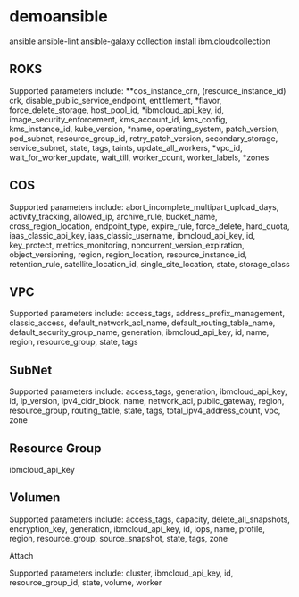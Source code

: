 # demoansible


ansible
ansible-lint
ansible-galaxy collection install ibm.cloudcollection


ROKS
------------------------------

Supported parameters include: 
**cos_instance_crn, (resource_instance_id) 
crk, 
disable_public_service_endpoint, 
entitlement, 
*flavor, 
force_delete_storage, 
host_pool_id, 
*ibmcloud_api_key, 
id, 
image_security_enforcement, 
kms_account_id, 
kms_config, 
kms_instance_id, 
kube_version, 
*name, 
operating_system, 
patch_version, 
pod_subnet, 
resource_group_id, 
retry_patch_version, 
secondary_storage, 
service_subnet, 
state, 
tags, 
taints, 
update_all_workers, 
*vpc_id, 
wait_for_worker_update, 
wait_till, 
worker_count, 
worker_labels, 
*zones


COS
---------------------------

Supported parameters include: 
abort_incomplete_multipart_upload_days, 
activity_tracking, 
allowed_ip, 
archive_rule, 
bucket_name, 
cross_region_location, 
endpoint_type, 
expire_rule, 
force_delete, 
hard_quota, 
iaas_classic_api_key, 
iaas_classic_username, 
ibmcloud_api_key, 
id, 
key_protect, 
metrics_monitoring, 
noncurrent_version_expiration, 
object_versioning, 
region, 
region_location, 
resource_instance_id, 
retention_rule, 
satellite_location_id, 
single_site_location, 
state, 
storage_class

VPC
--------------------------

Supported parameters include: 
access_tags, 
address_prefix_management, 
classic_access, 
default_network_acl_name, 
default_routing_table_name, 
default_security_group_name, 
generation, 
ibmcloud_api_key, 
id, 
name, 
region, 
resource_group, 
state, 
tags

SubNet
----------------------------

Supported parameters include: 
access_tags, generation, 
ibmcloud_api_key, 
id, ip_version, 
ipv4_cidr_block, 
name, 
network_acl, 
public_gateway, 
region, 
resource_group, 
routing_table, 
state, 
tags, 
total_ipv4_address_count, 
vpc, 
zone

Resource Group
-------------------------
ibmcloud_api_key



Volumen
-------------------------

Supported parameters include: 
access_tags, 
capacity, 
delete_all_snapshots, 
encryption_key, 
generation, 
ibmcloud_api_key, 
id, 
iops, 
name, 
profile, 
region, 
resource_group, 
source_snapshot, 
state, 
tags, 
zone


Attach

Supported parameters include: 
cluster, 
ibmcloud_api_key, 
id, 
resource_group_id, 
state, 
volume, 
worker